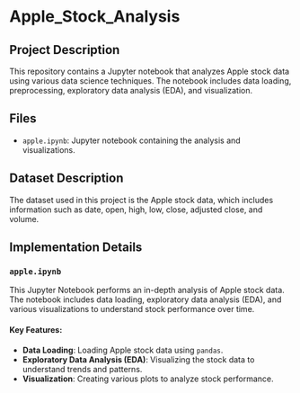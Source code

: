﻿# Apple_Stock_Analysis
## Project Description
This repository contains a Jupyter notebook that analyzes Apple stock data using various data science techniques. The notebook includes data loading, preprocessing, exploratory data analysis (EDA), and visualization.

## Files
- `apple.ipynb`: Jupyter notebook containing the analysis and visualizations.

## Dataset Description
The dataset used in this project is the Apple stock data, which includes information such as date, open, high, low, close, adjusted close, and volume.

## Implementation Details

### `apple.ipynb`
This Jupyter Notebook performs an in-depth analysis of Apple stock data. The notebook includes data loading, exploratory data analysis (EDA), and various visualizations to understand stock performance over time.

#### Key Features:
- **Data Loading**: Loading Apple stock data using `pandas`.
- **Exploratory Data Analysis (EDA)**: Visualizing the stock data to understand trends and patterns.
- **Visualization**: Creating various plots to analyze stock performance.
